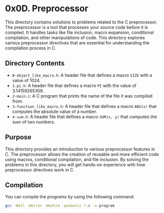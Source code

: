 # 0x0D. Preprocessor

This directory contains solutions to problems related to the C preprocessor. The preprocessor is a tool that processes your source code before it is compiled. It handles tasks like file inclusion, macro expansion, conditional compilation, and other manipulations of code. This directory explores various preprocessor directives that are essential for understanding the compilation process in C.

## Directory Contents

- `0-object_like_macro.h`: A header file that defines a macro `SIZE` with a value of 1024.
- `1-pi.h`: A header file that defines a macro `PI` with the value of 3.14159265359.
- `2-main.c`: A C program that prints the name of the file it was compiled from.
- `3-function_like_macro.h`: A header file that defines a macro `ABS(x)` that computes the absolute value of a number.
- `4-sum.h`: A header file that defines a macro `SUM(x, y)` that computes the sum of two numbers.

## Purpose

This directory provides an introduction to various preprocessor features in C. The preprocessor allows the creation of reusable and more efficient code using macros, conditional compilation, and file inclusion. By solving the problems in this directory, you will get hands-on experience with how preprocessor directives work in C.

## Compilation

You can compile the programs by using the following command:

```bash
gcc -Wall -Werror -Wextra -pedantic *.c -o program

